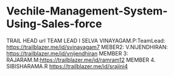 # Vechile-Management-System-Using-Sales-force
TRAIL HEAD url
TEAM LEAD l SELVA VINAYAGAM.P:TeamLead: https://trailblazer.me/id/svinayagam7
MEBER2: V.NIJENDHIRAN:  https://trailblazer.me/id/vnijendhiran
MEMBER 3: RAJARAM.M:https://trailblazer.me/id/ramram12
MEMBER 4. SIBISHARAMA.R https://trailblazer.me/id/srajini4
